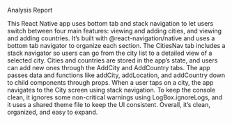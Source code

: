 Analysis Report

This React Native app uses bottom tab and stack navigation to let users switch between four main features: viewing and adding cities, and viewing and adding countries. It’s built with @react-navigation/native and uses a bottom tab navigator to organize each section. The CitiesNav tab includes a stack navigator so users can go from the city list to a detailed view of a selected city. Cities and countries are stored in the app’s state, and users can add new ones through the AddCity and AddCountry tabs. The app passes data and functions like addCity, addLocation, and addCountry down to child components through props. When a user taps on a city, the app navigates to the City screen using stack navigation. To keep the console clean, it ignores some non-critical warnings using LogBox.ignoreLogs, and it uses a shared theme file to keep the UI consistent. Overall, it’s clean, organized, and easy to expand.